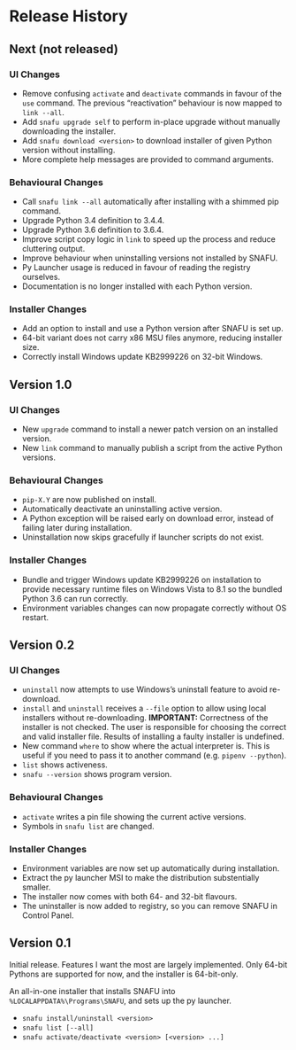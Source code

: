 # Release History

## Next (not released)

### UI Changes

* Remove confusing `activate` and `deactivate` commands in favour of the `use` command. The previous “reactivation” behaviour is now mapped to `link --all`.
* Add `snafu upgrade self` to perform in-place upgrade without manually downloading the installer.
* Add `snafu download <version>` to download installer of given Python version without installing.
* More complete help messages are provided to command arguments.

### Behavioural Changes

* Call `snafu link --all` automatically after installing with a shimmed pip command.
* Upgrade Python 3.4 definition to 3.4.4.
* Upgrade Python 3.6 definition to 3.6.4.
* Improve script copy logic in `link` to speed up the process and reduce cluttering output.
* Improve behaviour when uninstalling versions not installed by SNAFU.
* Py Launcher usage is reduced in favour of reading the registry ourselves.
* Documentation is no longer installed with each Python version.

### Installer Changes

* Add an option to install and use a Python version after SNAFU is set up.
* 64-bit variant does not carry x86 MSU files anymore, reducing installer size.
* Correctly install Windows update KB2999226 on 32-bit Windows.


## Version 1.0

### UI Changes

* New `upgrade` command to install a newer patch version on an installed version.
* New `link` command to manually publish a script from the active Python versions.

### Behavioural Changes

* `pip-X.Y` are now published on install.
* Automatically deactivate an uninstalling active version.
* A Python exception will be raised early on download error, instead of failing later during installation.
* Uninstallation now skips gracefully if launcher scripts do not exist.

### Installer Changes

* Bundle and trigger Windows update KB2999226 on installation to provide necessary runtime files on Windows Vista to 8.1 so the bundled Python 3.6 can run correctly.
* Environment variables changes can now propagate correctly without OS restart.


## Version 0.2

### UI Changes

* `uninstall` now attempts to use Windows’s uninstall feature to avoid re-download.
* `install` and `uninstall` receives a `--file` option to allow using local installers without re-downloading.
  **IMPORTANT:** Correctness of the installer is not checked. The user is responsible for choosing the correct and valid installer file. Results of installing a faulty installer is undefined.
* New command `where` to show where the actual interpreter is. This is useful if you need to pass it to another command (e.g. `pipenv --python`).
* `list` shows activeness.
* `snafu --version` shows program version.

### Behavioural Changes

* `activate` writes a pin file showing the current active versions.
* Symbols in `snafu list` are changed.

### Installer Changes

* Environment variables are now set up automatically during installation.
* Extract the py launcher MSI to make the distribution substentially smaller.
* The installer now comes with both 64- and 32-bit flavours.
* The uninstaller is now added to registry, so you can remove SNAFU in Control Panel.


## Version 0.1

Initial release. Features I want the most are largely implemented. Only 64-bit Pythons are supported for now, and the installer is 64-bit-only.

An all-in-one installer that installs SNAFU into
`%LOCALAPPDATA%\Programs\SNAFU`, and sets up the py launcher.

* `snafu install/uninstall <version>`
* `snafu list [--all]`
* `snafu activate/deactivate <version> [<version> ...]`

